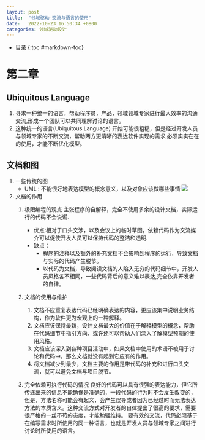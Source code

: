 ```yaml
---
layout: post
title:  "领域驱动-交流与语言的使用"
date:   2022-10-23 16:50:34 +0800
categories: 领域驱动设计
---
```

* 目录
{:toc #markdown-toc}

# 第二章
## Ubiquitous Language

1. 寻求一种统一的语言，帮助程序员，产品，领域领域专家进行最大效率的沟通交流,形成一个团队可以共同理解讨论的语言。
2. 这种统一的语言(Ubiquitous Language) 开始可能很粗糙，但是经过开发人员与领域专家的不断交流，帮助两方更清晰的表达软件实现的需求,必须实实在在的使用，才能不断优化模型。
## 文档和图
1. 一些传统的图
	* UML :  不能很好地表达模型的概念意义，以及对象应该做哪些事情
	![](https://gitee.com/dlulianzi/blogimage2/raw/master/img/20220819230550.png)
2.  文档的作用
	1. 极限编程的观点
		 主张程序的自解释，完全不使用多余的设计文档，实际运行的代码不会说谎.
		* 优点:相对于口头交涉，以及会议上的临时草图，依赖代码作为交流媒介可以促使开发人员可以保持代码的整洁和透明.
		* 缺点：
			*  程序的注释以及额外的补充文档不会影响到程序的运行，导致文档与实际的代码产生脱节。
			* 以代码为文档，导致阅读文档的人陷入无穷的代码细节中，开发人员风格各不相同，一些代码背后的意义难以表达,完全依靠开发者的自律。
	2.  文档的使用与维护
		1. 文档不应重复表达代码已经明确表达的内容，更应该集中说明业务结构，作为软件更为宏观上的一种解释。
		2. 文档应该保持最新，设计文档最大的价值在于解释模型的概念，帮助在代码细节中指引方向，或许还可以帮助人们深入了解模型预期的使用风格。
		3. 文档应该深入到各种项目活动中，如果文档中使用的术语不被用于讨论和代码中，那么文档就没有起到它应有的作用。
		4. 将文档减少到最少，文档主要的作用是带代码的补充和进行口头交流，就可以避免文档与项目脱节。
			
	3. 完全依赖可执行代码的情况
		 良好的代码可以具有很强的表达能力，但它所传递出来的信息不能确保是准确的，一段代码的行为时不会发生改变的，但是，方法名称可能会有起义，会产生误导或者因为已经过时而无法表达方法的本质含义。这种交流方式对开发者的自律提出了很高的要求，需要很严格的一丝不苟的态度，才能勉强维持。
		 要有效的交流，代码必须基于在编写需求时所使用的同一种语言，也就是开发人员与领域专家之间进行讨论时所使用的语言。

